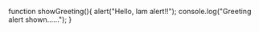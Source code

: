 function showGreeting(){
    alert("Hello, Iam alert!!");
    console.log("Greeting alert shown......");
}
